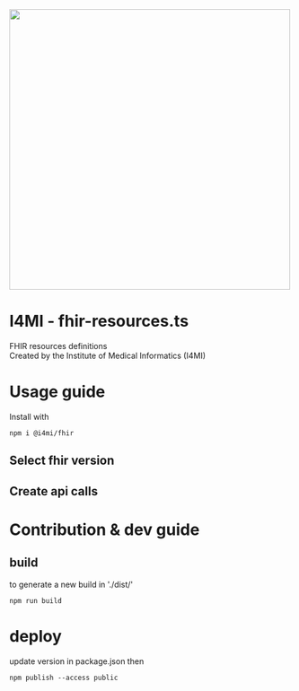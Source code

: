 <img src="https://siot.net/upload/resources/bfh.png" width="500px">

# I4MI - fhir-resources.ts
FHIR resources definitions  
Created by the Institute of Medical Informatics (I4MI)

# Usage guide

Install with
```
npm i @i4mi/fhir
```

## Select fhir version


## Create api calls


# Contribution & dev guide

## build

to generate a new build in './dist/' 
```
npm run build
```

# deploy

update version in package.json
then
```
npm publish --access public
```
